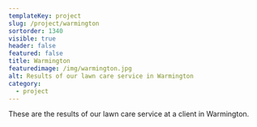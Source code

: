 ```yaml
---
templateKey: project
slug: /project/warmington
sortorder: 1340
visible: true
header: false
featured: false
title: Warmington
featuredimage: /img/warmington.jpg
alt: Results of our lawn care service in Warmington
category:
  - project
---
```


These are the results of our lawn care service at a client in Warmington.
